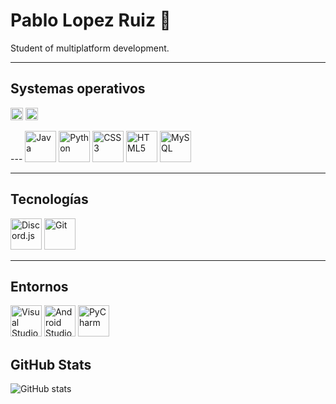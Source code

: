 # Pablo Lopez Ruiz 👋  
Student of multiplatform development.

---

## Systemas operativos
<p align="left">
  <img src="https://upload.wikimedia.org/wikipedia/commons/8/87/Windows_logo_-_2021.svg" alt="Windows" width="20" >
  <img src="https://upload.wikimedia.org/wikipedia/commons/3/35/Tux.svg" alt="Linux" width="20" padding="10">
</p>
---

<img src="https://upload.wikimedia.org/wikipedia/en/3/30/Java_programming_language_logo.svg" alt="Java" width="50">
<img src="https://upload.wikimedia.org/wikipedia/commons/c/c3/Python-logo-notext.svg" alt="Python" width="50">
<img src="https://upload.wikimedia.org/wikipedia/commons/6/62/CSS3_logo.svg" alt="CSS3" width="50">
<img src="https://upload.wikimedia.org/wikipedia/commons/3/38/HTML5_Badge.svg" alt="HTML5" width="50">
<img src="https://upload.wikimedia.org/wikipedia/commons/0/0a/MySQL_textlogo.svg" alt="MySQL" width="50">

---

## Tecnologías
<img src="https://raw.githubusercontent.com/discordjs/discord.js/main/.github/logo.svg" alt="Discord.js" width="50">
<img src="https://upload.wikimedia.org/wikipedia/commons/e/e0/Git-logo.svg" alt="Git" width="50">

---

## Entornos
<img src="https://upload.wikimedia.org/wikipedia/commons/4/4b/Visual_Studio_Code_1.35_icon.svg" alt="Visual Studio Code" width="50">
<img src="https://upload.wikimedia.org/wikipedia/commons/3/34/Android_Studio_icon.svg" alt="Android Studio" width="50">
<img src="https://upload.wikimedia.org/wikipedia/commons/a/a1/PyCharm_Logo.svg" alt="PyCharm" width="50">

## GitHub Stats
![GitHub stats](https://github-readme-stats.vercel.app/api?username=Pablirry&show_icons=true&theme=dark)
